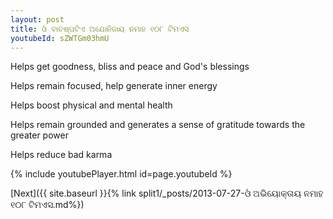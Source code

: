 ```yaml
---
layout: post
title: ଓଁ ବାଚଷ୍ପଟିଏ ଅଯୋନିଜାୟ ନମାହ ୧୦୮ ଟିମଏସ
youtubeId: sZWTGm03hmU
---
```

 
 
Helps get goodness, bliss and peace and God's blessings
 
Helps remain focused, help generate inner energy 
 
Helps boost physical and mental health 
 
Helps remain grounded and generates a sense of gratitude towards the greater power 
 
Helps reduce bad karma
 
 
 
 


{% include youtubePlayer.html id=page.youtubeId %}
 
[Next]({{ site.baseurl }}{% link  split1/_posts/2013-07-27-ଓଁ ଅଭିୟୋକ୍ତାୟ ନମାହ ୧୦୮ ଟିମଏସ.md%})
 
